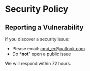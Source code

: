 # Security Policy

## Reporting a Vulnerability
If you discover a security issue:
- Please email: cmd_er@outlook.com
- Do ***not**" open a public issue

We will respond within 72 hours.
